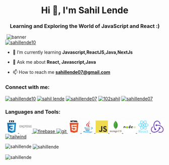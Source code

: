 <h1 align="center">Hi 👋, I'm Sahil Lende</h1>
<h3 align="center">Learning and Exploring the World of JavaScript and React :)</h3>

<img align="right" alt="banner" width="500" src="https://www.google.com/url?sa=i&url=https%3A%2F%2Fgithub.com%2Frudrabarad%2FGifs&psig=AOvVaw3E2aqbajIwVqn6EyC7JZ1w&ust=1678525540349000&source=images&cd=vfe&ved=0CA8QjRxqFwoTCPjHkIWB0f0CFQAAAAAdAAAAABAE" />
<p align="left"> <a href="https://twitter.com/sahillende10" target="blank"><img src="https://img.shields.io/twitter/follow/sahillende10?logo=twitter&style=for-the-badge" alt="sahillende10" /></a> </p>

- 🌱 I’m currently learning **Javascript,ReactJS,Java,NextJs**

- 💬 Ask me about **React, Javascript,Java**

- 📫 How to reach me **sahillende07@gmail.com**

<h3 align="left">Connect with me:</h3>
<p align="left">
<a href="https://twitter.com/sahillende10" target="blank"><img align="center" src="https://raw.githubusercontent.com/rahuldkjain/github-profile-readme-generator/master/src/images/icons/Social/twitter.svg" alt="sahillende10" height="30" width="40" /></a>
<a href="https://linkedin.com/in/sahil lende" target="blank"><img align="center" src="https://raw.githubusercontent.com/rahuldkjain/github-profile-readme-generator/master/src/images/icons/Social/linked-in-alt.svg" alt="sahil lende" height="30" width="40" /></a>
<a href="https://codesandbox.com/sahillende07" target="blank"><img align="center" src="https://raw.githubusercontent.com/rahuldkjain/github-profile-readme-generator/master/src/images/icons/Social/codesandbox.svg" alt="sahillende07" height="30" width="40" /></a>
<a href="https://instagram.com/102sahil" target="blank"><img align="center" src="https://raw.githubusercontent.com/rahuldkjain/github-profile-readme-generator/master/src/images/icons/Social/instagram.svg" alt="102sahil" height="30" width="40" /></a>
<a href="https://www.leetcode.com/sahillende07" target="blank"><img align="center" src="https://raw.githubusercontent.com/rahuldkjain/github-profile-readme-generator/master/src/images/icons/Social/leet-code.svg" alt="sahillende07" height="30" width="40" /></a>
</p>

<h3 align="left">Languages and Tools:</h3>
<p align="left"> <a href="https://www.w3schools.com/css/" target="_blank" rel="noreferrer"> <img src="https://raw.githubusercontent.com/devicons/devicon/master/icons/css3/css3-original-wordmark.svg" alt="css3" width="40" height="40"/> </a> <a href="https://expressjs.com" target="_blank" rel="noreferrer"> <img src="https://raw.githubusercontent.com/devicons/devicon/master/icons/express/express-original-wordmark.svg" alt="express" width="40" height="40"/> </a> <a href="https://firebase.google.com/" target="_blank" rel="noreferrer"> <img src="https://www.vectorlogo.zone/logos/firebase/firebase-icon.svg" alt="firebase" width="40" height="40"/> </a> <a href="https://git-scm.com/" target="_blank" rel="noreferrer"> <img src="https://www.vectorlogo.zone/logos/git-scm/git-scm-icon.svg" alt="git" width="40" height="40"/> </a> <a href="https://www.w3.org/html/" target="_blank" rel="noreferrer"> <img src="https://raw.githubusercontent.com/devicons/devicon/master/icons/html5/html5-original-wordmark.svg" alt="html5" width="40" height="40"/> </a> <a href="https://www.java.com" target="_blank" rel="noreferrer"> <img src="https://raw.githubusercontent.com/devicons/devicon/master/icons/java/java-original.svg" alt="java" width="40" height="40"/> </a> <a href="https://developer.mozilla.org/en-US/docs/Web/JavaScript" target="_blank" rel="noreferrer"> <img src="https://raw.githubusercontent.com/devicons/devicon/master/icons/javascript/javascript-original.svg" alt="javascript" width="40" height="40"/> </a> <a href="https://www.mongodb.com/" target="_blank" rel="noreferrer"> <img src="https://raw.githubusercontent.com/devicons/devicon/master/icons/mongodb/mongodb-original-wordmark.svg" alt="mongodb" width="40" height="40"/> </a> <a href="https://nodejs.org" target="_blank" rel="noreferrer"> <img src="https://raw.githubusercontent.com/devicons/devicon/master/icons/nodejs/nodejs-original-wordmark.svg" alt="nodejs" width="40" height="40"/> </a> <a href="https://reactjs.org/" target="_blank" rel="noreferrer"> <img src="https://raw.githubusercontent.com/devicons/devicon/master/icons/react/react-original-wordmark.svg" alt="react" width="40" height="40"/> </a> <a href="https://redux.js.org" target="_blank" rel="noreferrer"> <img src="https://raw.githubusercontent.com/devicons/devicon/master/icons/redux/redux-original.svg" alt="redux" width="40" height="40"/> </a> <a href="https://tailwindcss.com/" target="_blank" rel="noreferrer"> <img src="https://www.vectorlogo.zone/logos/tailwindcss/tailwindcss-icon.svg" alt="tailwind" width="40" height="40"/> </a> </p>

<p><img align="left" src="https://github-readme-stats.vercel.app/api/top-langs?username=sahillende&show_icons=true&locale=en&layout=compact" alt="sahillende" /></p>

<p>&nbsp;<img align="center" src="https://github-readme-stats.vercel.app/api?username=sahillende&show_icons=true&locale=en" alt="sahillende" /></p>

<p><img align="center" src="https://github-readme-streak-stats.herokuapp.com/?user=sahillende&" alt="sahillende" /></p>
